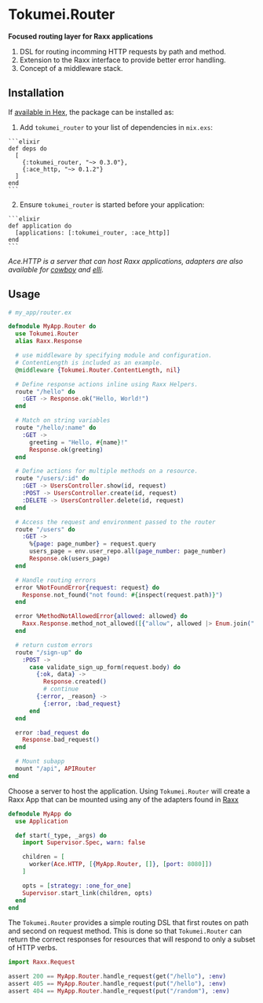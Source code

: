 # Tokumei.Router

**Focused routing layer for Raxx applications**

1. DSL for routing incomming HTTP requests by path and method.
2. Extension to the Raxx interface to provide better error handling.
3. Concept of a middleware stack.

## Installation

If [available in Hex](https://hex.pm/docs/publish), the package can be installed as:

  1. Add `tokumei_router` to your list of dependencies in `mix.exs`:

    ```elixir
    def deps do
      [
        {:tokumei_router, "~> 0.3.0"},
        {:ace_http, "~> 0.1.2"}
      ]
    end
    ```

  2. Ensure `tokumei_router` is started before your application:

    ```elixir
    def application do
      [applications: [:tokumei_router, :ace_http]]
    end
    ```

*Ace.HTTP is a server that can host Raxx applications,
  adapters are also available for [cowboy](https://hex.pm/packages/raxx_cowboy) and [elli](https://hex.pm/packages/raxx_elli).*

## Usage

```elixir
# my_app/router.ex

defmodule MyApp.Router do
  use Tokumei.Router
  alias Raxx.Response

  # use middleware by specifying module and configuration.
  # ContentLength is included as an example.
  @middleware {Tokumei.Router.ContentLength, nil}

  # Define response actions inline using Raxx Helpers.
  route "/hello" do
    :GET -> Response.ok("Hello, World!")
  end

  # Match on string variables
  route "/hello/:name" do
    :GET ->
      greeting = "Hello, #{name}!"
      Response.ok(greeting)
  end

  # Define actions for multiple methods on a resource.
  route "/users/:id" do
    :GET -> UsersController.show(id, request)
    :POST -> UsersController.create(id, request)
    :DELETE -> UsersController.delete(id, request)
  end

  # Access the request and environment passed to the router
  route "/users" do
    :GET ->
      %{page: page_number} = request.query
      users_page = env.user_repo.all(page_number: page_number)
      Response.ok(users_page)
  end

  # Handle routing errors
  error %NotFoundError{request: request} do
    Response.not_found("not found: #{inspect(request.path)}")
  end

  error %MethodNotAllowedError{allowed: allowed} do
    Raxx.Response.method_not_allowed([{"allow", allowed |> Enum.join(" ")}])
  end

  # return custom errors
  route "/sign-up" do
    :POST ->
      case validate_sign_up_form(request.body) do
        {:ok, data} ->
          Response.created()
          # continue
        {:error, _reason} ->
          {:error, :bad_request}
      end
  end

  error :bad_request do
    Response.bad_request()
  end

  # Mount subapp
  mount "/api", APIRouter
end
```

Choose a server to host the application.
Using `Tokumei.Router` will create a Raxx App that can be mounted using any of the adapters found in [Raxx](https://github.com/CrowdHailer/raxx)

```elixir
defmodule MyApp do
  use Application

  def start(_type, _args) do
    import Supervisor.Spec, warn: false

    children = [
      worker(Ace.HTTP, [{MyApp.Router, []}, [port: 8080]])
    ]

    opts = [strategy: :one_for_one]
    Supervisor.start_link(children, opts)
  end
end
```

The `Tokumei.Router` provides a simple routing DSL that first routes on path and second on request method.
This is done so that `Tokumei.Router` can return the correct responses for resources that will respond to only a subset of HTTP verbs.

```elixir
import Raxx.Request

assert 200 == MyApp.Router.handle_request(get("/hello"), :env)
assert 405 == MyApp.Router.handle_request(put("/hello"), :env)
assert 404 == MyApp.Router.handle_request(put("/random"), :env)
```
